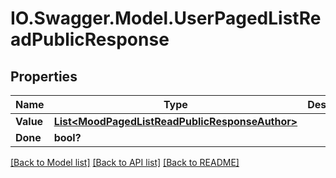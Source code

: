 # IO.Swagger.Model.UserPagedListReadPublicResponse
## Properties

Name | Type | Description | Notes
------------ | ------------- | ------------- | -------------
**Value** | [**List&lt;MoodPagedListReadPublicResponseAuthor&gt;**](MoodPagedListReadPublicResponseAuthor.md) |  | [optional] 
**Done** | **bool?** |  | [optional] 

[[Back to Model list]](../README.md#documentation-for-models) [[Back to API list]](../README.md#documentation-for-api-endpoints) [[Back to README]](../README.md)

